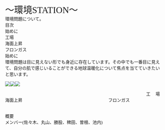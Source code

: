 <html>

<head>
<meta http-equiv=Content-Type content="text/html; charset=shift_jis">
<meta name=Generator content="Microsoft Word 15 (filtered)">
<style>
<!--
 /* Font Definitions */
 @font-face
	{font-family:"Cambria Math";
	panose-1:2 4 5 3 5 4 6 3 2 4;}
@font-face
	{font-family:游明朝;
	panose-1:2 2 4 0 0 0 0 0 0 0;}
@font-face
	{font-family:"\@游明朝";}
 /* Style Definitions */
 p.MsoNormal, li.MsoNormal, div.MsoNormal
	{margin:0mm;
	text-align:justify;
	text-justify:inter-ideograph;
	font-size:10.5pt;
	font-family:"游明朝",serif;}
.MsoChpDefault
	{font-family:"游明朝",serif;}
 /* Page Definitions */
 @page WordSection1
	{size:595.3pt 841.9pt;
	margin:99.25pt 30.0mm 30.0mm 30.0mm;
	layout-grid:18.0pt;}
div.WordSection1
	{page:WordSection1;}
-->
</style>

</head>

<body lang=JA style='word-wrap:break-word;text-justify-trim:punctuation'>

<div class=WordSection1 style='layout-grid:18.0pt'>

<p class=MsoNormal><span style='font-size:22.0pt'>～環境<span lang=RU>STATION</span>～</span></p>

<p class=MsoNormal>環境問題について。</p>

<p class=MsoNormal>目次</p>

<p class=MsoNormal>始めに</p>

<p class=MsoNormal>工場</p>

<p class=MsoNormal>海面上昇</p>

<p class=MsoNormal>フロンガス</p>

<p class=MsoNormal>始めに</p>

<p class=MsoNormal>環境問題は目に見えない形でも身近に存在しています。その中でも一番目に見えて、自分の肌で感じいることができる地球温暖化について焦点を当てていきたいと思います。</p>

<img src="https://github.com/KaitoIkeuchi/Kankyou.com/blob/main/工場.jpg"><img src="https://github.com/KaitoIkeuchi/Kankyou.com/blob/main/海面上昇.jpg"><img src="https://github.com/KaitoIkeuchi/Kankyou.com/blob/main/フロンガス.jpg">

<p class=MsoNormal>　　　　　　　　　　　　　　　工場　　　　　　　　　　　　　　　　　　　　　　　　　　　　　　海面上昇　　　　　　　　　　　　　　　　　　　　フロンガス</p>

<p class=MsoNormal><span lang=RU>&nbsp;</span></p>

<p class=MsoNormal><span lang=RU>&nbsp;</span></p>

<p class=MsoNormal>概要</p>

<p class=MsoNormal>メンバー<span lang=RU>(</span>佐々木、丸山、勝股、稗田、曽根、池内<span lang=RU>)</span></p>

<p class=MsoNormal><span lang=RU>&nbsp;</span></p>

</div>

</body>

</html>
